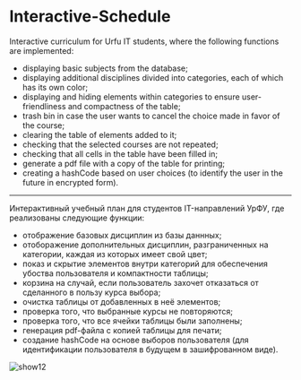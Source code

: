 # Interactive-Schedule

Interactive curriculum for Urfu IT students, where the following functions are implemented:
* displaying basic subjects from the database;
* displaying additional disciplines divided into categories, each of which has its own color;
* displaying and hiding elements within categories to ensure user-friendliness and compactness of the table;
* trash bin in case the user wants to cancel the choice made in favor of the course;
* clearing the table of elements added to it;
* checking that the selected courses are not repeated;
* checking that all cells in the table have been filled in;
* generate a pdf file with a copy of the table for printing;
* creating a hashCode based on user choices (to identify the user in the future in encrypted form).

____________

Интерактивный учебный план для студентов IT-направлений УрФУ, где реализованы следующие функции:
* отображение базовых дисциплин из базы даннных;
* отоборажение дополнительных дисциплин, разграниченных на категории, каждая из которых имеет свой цвет;
* показ и скрытие элементов внутри категорий для обеспечения убоства пользователя и компактности таблицы;
* корзина на случай, если пользователь захочет отказаться от сделанного в пользу курса выбора;
* очистка таблицы от добавленных в неё элементов;
* проверка того, что выбранные курсы не повторяются;
* проверка того, что все ячейки таблицы были заполнены;
* генерация pdf-файла с копией таблицы для печати;
* создание hashCode на основе выборов пользователя (для идентификации пользователя в будущем в зашифрованном виде).


![show12](https://user-images.githubusercontent.com/26218291/80309115-3b96ed80-87ec-11ea-942e-96d6973d2352.gif)
